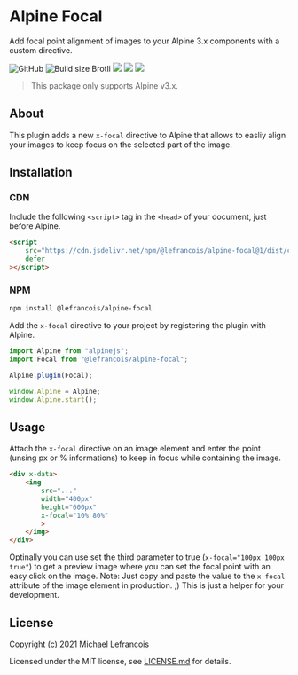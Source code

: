 # Alpine Focal

Add focal point alignment of images to your Alpine 3.x components with a custom directive.

![GitHub](https://img.shields.io/github/license/lefrancois/alpine-focal?color=red&style=flat-square)
![Build size Brotli](https://img.badgesize.io/lefrancois/alpine-focal/master/dist/cdn.min.js.svg?compression=gzip&style=flat-square&color=green)
[![](https://data.jsdelivr.com/v1/package/npm/@lefrancois/alpine-focal/badge)](https://www.jsdelivr.com/package/npm/@lefrancois/alpine-focal)
[![](https://img.shields.io/discord/492260310414262274.svg?color=7289da&label=lefrancois&logo=discord&style=flat-square)](https://discord.gg/fnBQBdVdSZ)
[![](https://img.shields.io/twitter/follow/lefrancois?style=flat-square)](https://www.twitter.com/lefrancois)

> This package only supports Alpine v3.x.

## About

This plugin adds a new `x-focal` directive to Alpine that allows to easliy align your images to keep focus on the selected part of the image.

## Installation

### CDN

Include the following `<script>` tag in the `<head>` of your document, just before Alpine.

```html
<script
    src="https://cdn.jsdelivr.net/npm/@lefrancois/alpine-focal@1/dist/cdn.min.js"
    defer
></script>
```

### NPM

```bash
npm install @lefrancois/alpine-focal
```

Add the `x-focal` directive to your project by registering the plugin with Alpine.

```js
import Alpine from "alpinejs";
import Focal from "@lefrancois/alpine-focal";

Alpine.plugin(Focal);

window.Alpine = Alpine;
window.Alpine.start();
```

## Usage

Attach the `x-focal` directive on an image element and enter the point (unsing px or % informations) to keep in focus while containing the image.

```html
<div x-data>
    <img 
        src="..." 
        width="400px" 
        height="600px" 
        x-focal="10% 80%"
        >
    </img>
</div>
```

Optinally you can use set the third parameter to true (`x-focal="100px 100px true"`) to get a preview image where you can set the focal point with an easy click on the image. Note: Just copy and paste the value to the `x-focal` attribute of the image element in production. ;) This is just a helper for your development.

## License

Copyright (c) 2021 Michael Lefrancois

Licensed under the MIT license, see [LICENSE.md](LICENSE.md) for details.
